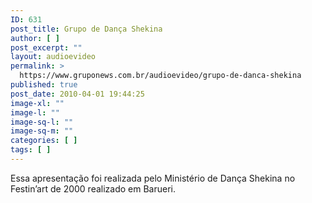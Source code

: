 ```yaml
---
ID: 631
post_title: Grupo de Dança Shekina
author: [ ]
post_excerpt: ""
layout: audioevideo
permalink: >
  https://www.gruponews.com.br/audioevideo/grupo-de-danca-shekina
published: true
post_date: 2010-04-01 19:44:25
image-xl: ""
image-l: ""
image-sq-l: ""
image-sq-m: ""
categories: [ ]
tags: [ ]
---
```

Essa apresentação foi realizada pelo Ministério de Dança Shekina no Festin’art de 2000 realizado em Barueri.